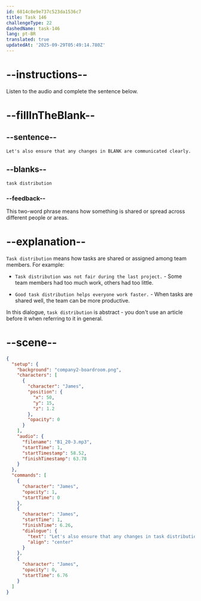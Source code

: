 ```yaml
---
id: 6814c8e9e737c523da1536c7
title: Task 146
challengeType: 22
dashedName: task-146
lang: pt-BR
translated: true
updatedAt: '2025-09-29T05:49:14.780Z'
---
```


<!-- (Audio) James: Let's also ensure that any changes in task distribution are communicated clearly. -->

# --instructions--

Listen to the audio and complete the sentence below.

# --fillInTheBlank--

## --sentence--

`Let's also ensure that any changes in BLANK are communicated clearly.`

## --blanks--

`task distribution`

### --feedback--

This two-word phrase means how something is shared or spread across different people or areas.

# --explanation--

`Task distribution` means how tasks are shared or assigned among team members. For example:

- `Task distribution was not fair during the last project.` - Some team members had too much work, others had too little.

- `Good task distribution helps everyone work faster.` - When tasks are shared well, the team can be more productive.

In this dialogue, `task distribution` is abstract - you don't use an article before it when referring to it in general.

# --scene--

```json
{
  "setup": {
    "background": "company2-boardroom.png",
    "characters": [
      {
        "character": "James",
        "position": {
          "x": 50,
          "y": 15,
          "z": 1.2
        },
        "opacity": 0
      }
    ],
    "audio": {
      "filename": "B1_20-3.mp3",
      "startTime": 1,
      "startTimestamp": 58.52,
      "finishTimestamp": 63.78
    }
  },
  "commands": [
    {
      "character": "James",
      "opacity": 1,
      "startTime": 0
    },
    {
      "character": "James",
      "startTime": 1,
      "finishTime": 6.26,
      "dialogue": {
        "text": "Let's also ensure that any changes in task distribution are communicated clearly.",
        "align": "center"
      }
    },
    {
      "character": "James",
      "opacity": 0,
      "startTime": 6.76
    }
  ]
}
```

